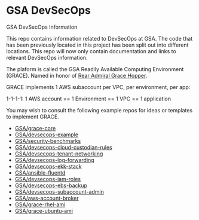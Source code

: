 # GSA DevSecOps

GSA DevSecOps Information

This repo contains information related to DevSecOps at GSA. The code that has been previously located in this project has been split out into different locations. This repo will now only contain documentation and links to relevant DevSecOps information.

The plaform is called the GSA Readily Available Computing Environment (GRACE).
Named in honor of [Rear Admiral Grace Hopper](https://en.wikipedia.org/wiki/Grace_Hopper).

GRACE implements 1 AWS subaccount per VPC, per environment, per app:

1-1-1-1:
1 AWS account == 1 Environment == 1 VPC == 1 application

You may wish to consult the following example repos for ideas or templates to implement GRACE.

* [GSA/grace-core](https://github.com/GSA/grace-core)
* [GSA/devsecops-example](https://github.com/GSA/devsecops-example)
* [GSA/security-benchmarks](https://github.com/GSA/security-benchmarks)
* [GSA/devsecops-cloud-custodian-rules](https://github.com/GSA/devsecops-cloud-custodian-rules)
* [GSA/devsecops-tenant-networking](https://github.com/GSA/devsecops-tenant-networking)
* [GSA/devsecops-log-forwarding](https://github.com/GSA/devsecops-log-forwarding)
* [GSA/devsecops-ekk-stack](https://github.com/GSA/devsecops-ekk-stack)
* [GSA/ansible-fluentd](https://github.com/GSA/ansible-fluentd)
* [GSA/devsecops-iam-roles](https://github.com/GSA/devsecops-iam-roles)
* [GSA/devsecops-ebs-backup](https://github.com/GSA/devsecops-ebs-backup)
* [GSA/devsecops-subaccount-admin](https://github.com/GSA/devsecops-subaccount-admin)
* [GSA/aws-account-broker](https://github.com/GSA/aws-account-broker)
* [GSA/grace-rhel-ami](https://github.com/GSA/grace-rhel-ami)
* [GSA/grace-ubuntu-ami](https://github.com/GSA/grace-ubuntu/ami)
